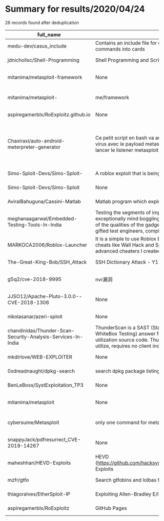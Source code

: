 
# Summary for results/2020/04/24
    
26 records found after deduplication

| full_name | description | html_url | matched_list | matched_count | pushed_at | size | stargazers_count | language | forks_count | vul_ids |
|--------------------------------------------------------------|------------------------------------------------------------------------------------------------------------------------------------------------------------------------------------------------------------------------------------------------------------------|---------------------------------------------------------------------------------|-----------------------------------------------------------------------------|-----------------|---------------------------|--------|--------------------|------------|---------------|--------------------|
| medu-dev/casus_include | Contains an include file for casus which controls injection of commands into cards | https://github.com/medu-dev/casus_include | ['command injection'] | 1 | 2020-04-24 17:28:32+00:00 | 3 | 0 | nan | 0 | [] |
| jdnichollsc/Shell-Programming | Shell Programming and Scripting | https://github.com/jdnichollsc/Shell-Programming | ['shellcode'] | 1 | 2020-04-24 14:08:55+00:00 | 17 | 0 | nan | 1 | [] |
| mitanima/metasploit-framework | None | https://github.com/mitanima/metasploit-framework | ['metasploit module OR payload'] | 1 | 2020-04-24 23:38:46+00:00 | 0 | 0 | | 0 | [] |
| mitanima/metasploit- | me/framework | https://github.com/mitanima/metasploit- | ['metasploit module OR payload'] | 1 | 2020-04-24 23:34:26+00:00 | 0 | 0 | | 0 | [] |
| aspiregamerblx/RoExploitz.github.io | None | https://github.com/aspiregamerblx/RoExploitz.github.io | ['exploit'] | 1 | 2020-04-24 23:50:20+00:00 | 38 | 0 | HTML | 0 | [] |
| Chaxiraxi/auto-android-meterpreter-generator | Ce petit script en bash va automatiquement créer sur le bureau un virus avec le payload metasploit android/meterpreter/reverse_tcp, et lancer le listener metasploit. | https://github.com/Chaxiraxi/auto-android-meterpreter-generator | ['metasploit module OR metasploit payload', 'metasploit module OR payload'] | 2 | 2020-04-24 20:18:46+00:00 | 1 | 0 | Shell | 0 | [] |
| Simo-Sploit-Devs/Simo-Sploit- | A roblox exploit that is being worked on with updates | https://github.com/Simo-Sploit-Devs/Simo-Sploit- | ['exploit', 'sploit'] | 2 | 2020-04-24 21:38:23+00:00 | 3 | 0 | Roff | 0 | [] |
| Simo-Sploit-Devs/Simo-Sploit | None | https://github.com/Simo-Sploit-Devs/Simo-Sploit | ['sploit'] | 1 | 2020-04-24 16:33:15+00:00 | 0 | 0 | | 0 | [] |
| AviralBahuguna/Cassini-Matlab | Matlab program which exploits the data from Cassini spacecraft | https://github.com/AviralBahuguna/Cassini-Matlab | ['exploit'] | 1 | 2020-04-24 12:37:56+00:00 | 34 | 0 | MATLAB | 0 | [] |
| meghanaagarwal/Embedded-Testing-Tools-In-India | Testing the segments of implanted frameworks is regularly an exceptionally mind boggling process. It requires significant learning of the qualities of the gadgets and stage. Alongside exceptionally gifted test engineers, complex test labs are basic. The te | https://github.com/meghanaagarwal/Embedded-Testing-Tools-In-India | ['remote code execution'] | 1 | 2020-04-24 08:56:55+00:00 | 0 | 0 | nan | 0 | [] |
| MARKOCA2006/Roblox-Launcher | It is a simple to use Roblox Exploit. The Exploit implements simple cheats like Wall Hack and Speed Hack with easy to use buttons. For advanced cheaters I created an RLua coding site. | https://github.com/MARKOCA2006/Roblox-Launcher | ['exploit'] | 1 | 2020-04-24 14:36:07+00:00 | 488 | 2 | C# | 1 | [] |
| The-Great-King-Bob/SSH_Attack | SSH Dictionary Attack - Y1 PoC | https://github.com/The-Great-King-Bob/SSH_Attack | ['attack poc'] | 1 | 2020-04-24 08:52:15+00:00 | 1 | 0 | Python | 0 | [] |
| g5q2/cve-2018-9995 | nvr漏洞 | https://github.com/g5q2/cve-2018-9995 | ['cve-2'] | 1 | 2020-04-24 08:32:29+00:00 | 0 | 0 | | 0 | ['CVE-2018-9995'] |
| JJSO12/Apache-Pluto-3.0.0--CVE-2018-1306 | None | https://github.com/JJSO12/Apache-Pluto-3.0.0--CVE-2018-1306 | ['cve-2'] | 1 | 2020-04-24 06:36:37+00:00 | 1 | 0 | Python | 0 | ['CVE-2018-1306'] |
| nikolasanar/azeri-sploit | None | https://github.com/nikolasanar/azeri-sploit | ['sploit'] | 1 | 2020-04-24 06:12:26+00:00 | 5305 | 0 | Shell | 0 | [] |
| chandinidas/Thunder-Scan-Security-Analysis-Services-In-India | ThunderScan is a SAST (Static Application Security Testing, WhiteBox Testing) answer for performing broad security reviews of utilization source code. ThunderScan is anything but difficult to utilize, requires no client include and can be sent during or af | https://github.com/chandinidas/Thunder-Scan-Security-Analysis-Services-In-India | ['command injection'] | 1 | 2020-04-24 05:20:41+00:00 | 0 | 0 | nan | 0 | [] |
| mkdirlove/WEB-EXPLOITER | None | https://github.com/mkdirlove/WEB-EXPLOITER | ['exploit'] | 1 | 2020-04-24 05:18:50+00:00 | 4 | 1 | Python | 2 | [] |
| 0xdreadnaught/dpkg-search | search dpkg package listings for possible exploits | https://github.com/0xdreadnaught/dpkg-search | ['exploit'] | 1 | 2020-04-24 00:45:46+00:00 | 4 | 0 | Shell | 0 | [] |
| BenLeBoss/SystExploitation_TP3 | None | https://github.com/BenLeBoss/SystExploitation_TP3 | ['exploit'] | 1 | 2020-04-24 13:18:42+00:00 | 8 | 0 | C | 0 | [] |
| mitanima/metasploit | None | https://github.com/mitanima/metasploit | ['metasploit module OR payload'] | 1 | 2020-04-24 17:03:35+00:00 | 1 | 0 | | 0 | [] |
| cybersume/Metasploit | only one command for metasploit | https://github.com/cybersume/Metasploit | ['metasploit module OR payload'] | 1 | 2020-04-24 04:43:42+00:00 | 2 | 1 | Shell | 0 | [] |
| snappyJack/pdfresurrect_CVE-2019-14267 | None | https://github.com/snappyJack/pdfresurrect_CVE-2019-14267 | ['cve-2'] | 1 | 2020-04-24 04:29:31+00:00 | 120 | 2 | | 1 | ['CVE-2019-14267'] |
| maheshhari/HEVD-Exploits | HEVD (https://github.com/hacksysteam/HackSysExtremeVulnerableDriver) Exploits | https://github.com/maheshhari/HEVD-Exploits | ['exploit'] | 1 | 2020-04-24 20:14:14+00:00 | 24 | 0 | C++ | 0 | [] |
| mzfr/gtfo | Search gtfobins and lolbas files from your terminal | https://github.com/mzfr/gtfo | ['exploit'] | 1 | 2020-04-24 12:48:22+00:00 | 321 | 365 | Python | 71 | [] |
| thiagoralves/EtherSploit-IP | Exploiting Allen-Bradley E/IP PLCs | https://github.com/thiagoralves/EtherSploit-IP | ['exploit', 'sploit'] | 2 | 2020-04-24 18:39:07+00:00 | 50 | 41 | C | 13 | [] |
| aspiregamerblx/RoExploitz | GitHub Pages | https://github.com/aspiregamerblx/RoExploitz | ['exploit'] | 1 | 2020-04-24 23:57:17+00:00 | 379 | 0 | | 0 | [] |
